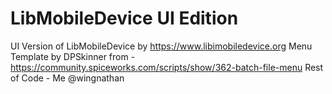 # LibMobileDevice UI Edition
 UI Version of LibMobileDevice by https://www.libimobiledevice.org
 Menu Template by DPSkinner from - https://community.spiceworks.com/scripts/show/362-batch-file-menu
 Rest of Code - Me @wingnathan 
